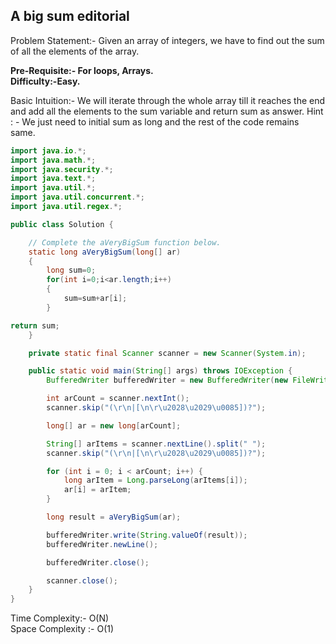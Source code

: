 ## A big sum editorial

Problem Statement:- Given an array of integers, we have to find out the sum of all the elements of the array.

**Pre-Requisite:- For loops, Arrays.**    
**Difficulty:-Easy.**    

Basic Intuition:-
We will iterate through the whole array till it reaches the end and add all the elements to the sum variable and return sum as answer.
Hint : - We just need to initial sum as long and the rest of the code remains same.

```.java
import java.io.*;
import java.math.*;
import java.security.*;
import java.text.*;
import java.util.*;
import java.util.concurrent.*;
import java.util.regex.*;

public class Solution {

    // Complete the aVeryBigSum function below.
    static long aVeryBigSum(long[] ar) 
    {
        long sum=0;
        for(int i=0;i<ar.length;i++)
        {
            sum=sum+ar[i];
        }

return sum;
    }

    private static final Scanner scanner = new Scanner(System.in);

    public static void main(String[] args) throws IOException {
        BufferedWriter bufferedWriter = new BufferedWriter(new FileWriter(System.getenv("OUTPUT_PATH")));

        int arCount = scanner.nextInt();
        scanner.skip("(\r\n|[\n\r\u2028\u2029\u0085])?");

        long[] ar = new long[arCount];

        String[] arItems = scanner.nextLine().split(" ");
        scanner.skip("(\r\n|[\n\r\u2028\u2029\u0085])?");

        for (int i = 0; i < arCount; i++) {
            long arItem = Long.parseLong(arItems[i]);
            ar[i] = arItem;
        }

        long result = aVeryBigSum(ar);

        bufferedWriter.write(String.valueOf(result));
        bufferedWriter.newLine();

        bufferedWriter.close();

        scanner.close();
    }
}

```

Time Complexity:- O(N)  
Space Complexity :- O(1)